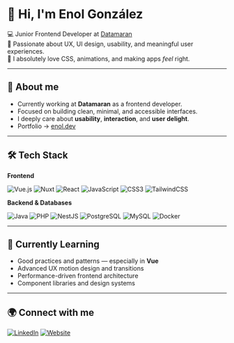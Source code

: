 # 👋 Hi, I'm Enol González

💻 Junior Frontend Developer at [Datamaran](https://www.datamaran.com/)  
🎨 Passionate about UX, UI design, usability, and meaningful user experiences.  
💅 I absolutely love CSS, animations, and making apps *feel* right.  

---

## 🧠 About me
- Currently working at **Datamaran** as a frontend developer.  
- Focused on building clean, minimal, and accessible interfaces.  
- I deeply care about **usability**, **interaction**, and **user delight**.   
- Portfolio → [enol.dev](https://enol.dev)  

---

## 🛠️ Tech Stack

**Frontend**
  
![Vue.js](https://img.shields.io/badge/Vue.js-000?style=flat&logo=vue.js)
![Nuxt](https://img.shields.io/badge/Nuxt-000?style=flat&logo=nuxtdotjs)
![React](https://img.shields.io/badge/React-000?style=flat&logo=react)
![JavaScript](https://img.shields.io/badge/JavaScript-000?style=flat&logo=javascript)
![CSS3](https://img.shields.io/badge/CSS3-000?style=flat&logo=css3)
![TailwindCSS](https://img.shields.io/badge/TailwindCSS-000?style=flat&logo=tailwindcss)

**Backend & Databases**
  
![Java](https://img.shields.io/badge/Java-000?style=flat&logo=openjdk)
![PHP](https://img.shields.io/badge/PHP-000?style=flat&logo=php)
![NestJS](https://img.shields.io/badge/NestJS-000?style=flat&logo=nestjs)
![PostgreSQL](https://img.shields.io/badge/PostgreSQL-000?style=flat&logo=postgresql)
![MySQL](https://img.shields.io/badge/MySQL-000?style=flat&logo=mysql)
![Docker](https://img.shields.io/badge/Docker-000?style=flat&logo=docker)

---

## 🌱 Currently Learning
- Good practices and patterns — especially in **Vue**  
- Advanced UX motion design and transitions  
- Performance-driven frontend architecture  
- Component libraries and design systems

---

## 🌍 Connect with me
[![LinkedIn](https://img.shields.io/badge/LinkedIn-000?style=flat&logo=linkedin)](https://www.linkedin.com/in/enolgonzalez/)
[![Website](https://img.shields.io/badge/enol.dev-000?style=flat)](https://enol.dev)

